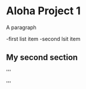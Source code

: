 # Aloha Project 1

A paragraph 

-first list item
-second lsit item

## My second section 


'''

'''